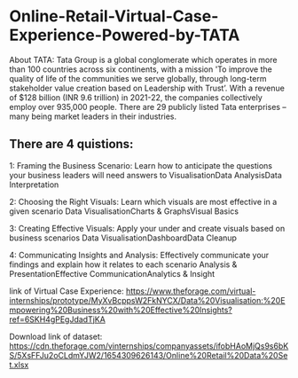 # Online-Retail-Virtual-Case-Experience-Powered-by-TATA

About TATA:
Tata Group is a global conglomerate which operates in more than 100 countries across six continents, 
with a mission 'To improve the quality of life of the communities we serve globally, 
through long-term stakeholder value creation based on Leadership with Trust’. 
With a revenue of $128 billion (INR 9.6 trillion) in 2021-22, the companies collectively employ over 935,000 people. 
There are 29 publicly listed Tata enterprises – many being market leaders in their industries. 


<h2>There are 4 quistions:</h2>

1: Framing the Business Scenario:
Learn how to anticipate the questions your business leaders will need answers to
VisualisationData AnalysisData Interpretation

2: Choosing the Right Visuals:
Learn which visuals are most effective in a given scenario
Data VisualisationCharts & GraphsVisual Basics

3: Creating Effective Visuals:
Apply your under and create visuals based on business scenarios
Data VisualisationDashboardData Cleanup

4: Communicating Insights and Analysis:
Effectively communicate your findings and explain how it relates to each scenario
Analysis & PresentationEffective CommunicationAnalytics & Insight


link of Virtual Case Experience: https://www.theforage.com/virtual-internships/prototype/MyXvBcppsW2FkNYCX/Data%20Visualisation:%20Empowering%20Business%20with%20Effective%20Insights?ref=6SKH4gPEgJdadTjKA

Download link of dataset: https://cdn.theforage.com/vinternships/companyassets/ifobHAoMjQs9s6bKS/5XsFFJu2oCLdmYJW2/1654309626143/Online%20Retail%20Data%20Set.xlsx
